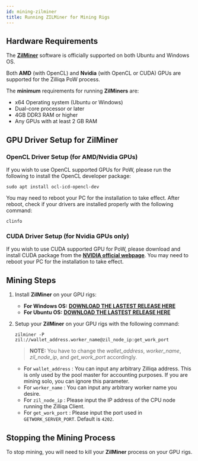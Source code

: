 ```yaml
---
id: mining-zilminer
title: Running ZILMiner for Mining Rigs
---
```

## Hardware Requirements

The [**ZilMiner**](https://github.com/DurianStallSingapore/ZILMiner) software is officially supported on both Ubuntu and Windows OS.

Both **AMD** (with OpenCL) and **Nvidia** (with OpenCL or CUDA) GPUs are supported for the Zilliqa PoW process.

The **minimum** requirements for running **ZilMiners** are:

- x64 Operating system (Ubuntu or Windows)
- Dual-core processor or later
- 4GB DDR3 RAM or higher
- Any GPUs with at least 2 GB RAM

## GPU Driver Setup for ZilMiner

### OpenCL Driver Setup (for AMD/Nvidia GPUs)

If you wish to use OpenCL supported GPUs for PoW, please run the following to install the OpenCL developer package:

   ```shell
   sudo apt install ocl-icd-opencl-dev
   ```

You may need to reboot your PC for the installation to take effect. After reboot, check if your drivers are installed properly with the following command:

   ```shell
   clinfo
   ```

### CUDA Driver Setup (for Nvidia GPUs only)

If you wish to use CUDA supported GPU for PoW, please download and install CUDA package from the [**NVIDIA official webpage**](https://developer.nvidia.com/cuda-downloads). You may need to reboot your PC for the installation to take effect.

## Mining Steps

1. Install **ZilMiner** on your GPU rigs:

    - **For Windows OS:** [**DOWNLOAD THE LASTEST RELEASE HERE**](https://github.com/DurianStallSingapore/ZILMiner/releases/)
    - **For Ubuntu OS:** [**DOWNLOAD THE LASTEST RELEASE HERE**](https://github.com/DurianStallSingapore/ZILMiner/releases/)

2. Setup your **ZilMiner** on your GPU rigs with the following command:

    ```shell
    zilminer -P zil://wallet_address.worker_name@zil_node_ip:get_work_port
    ```

    > **NOTE:** You have to change the *wallet_address*, *worker_name*, *zil_node_ip*, and *get_work_port* accordingly.

    - For `wallet_address` : You can input any arbitrary Zilliqa address. This is only used by the pool master for accounting purposes. If you are mining solo, you can ignore this parameter.
    - For `worker_name` : You can input any arbitrary worker name you desire.
    - For `zil_node_ip` : Please input the IP address of the CPU node running the Zilliqa Client.
    - For `get_work_port` : Please input the port used in `GETWORK_SERVER_PORT`. Default is `4202`.

## Stopping the Mining Process

To stop mining, you will need to kill your **ZilMiner** process on your GPU rigs.